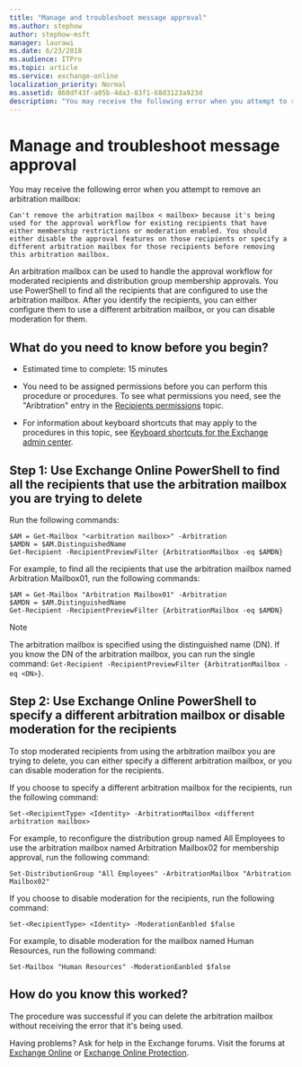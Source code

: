 ```yaml
---
title: "Manage and troubleshoot message approval"
ms.author: stephow
author: stephow-msft
manager: laurawi
ms.date: 6/23/2018
ms.audience: ITPro
ms.topic: article
ms.service: exchange-online
localization_priority: Normal
ms.assetid: 860df43f-a05b-4da3-83f1-68d3123a923d
description: "You may receive the following error when you attempt to remove an arbitration mailbox:"
---
```


# Manage and troubleshoot message approval

You may receive the following error when you attempt to remove an arbitration mailbox:
  
 `Can't remove the arbitration mailbox < mailbox> because it's being used for the approval workflow for existing recipients that have either membership restrictions or moderation enabled. You should either disable the approval features on those recipients or specify a different arbitration mailbox for those recipients before removing this arbitration mailbox.`
  
An arbitration mailbox can be used to handle the approval workflow for moderated recipients and distribution group membership approvals. You use PowerShell to find all the recipients that are configured to use the arbitration mailbox. After you identify the recipients, you can either configure them to use a different arbitration mailbox, or you can disable moderation for them.
  
## What do you need to know before you begin?

- Estimated time to complete: 15 minutes
    
- You need to be assigned permissions before you can perform this procedure or procedures. To see what permissions you need, see the "Aribtration" entry in the [Recipients permissions](https://technet.microsoft.com/library/5b690bcb-c6df-4511-90e1-08ca91f43b37.aspx) topic. 
    
- For information about keyboard shortcuts that may apply to the procedures in this topic, see [Keyboard shortcuts for the Exchange admin center](../../accessibility/keyboard-shortcuts-in-admin-center.md).
    
## Step 1: Use Exchange Online PowerShell to find all the recipients that use the arbitration mailbox you are trying to delete

Run the following commands:
  
```
$AM = Get-Mailbox "<arbitration mailbox>" -Arbitration
$AMDN = $AM.DistinguishedName
Get-Recipient -RecipientPreviewFilter {ArbitrationMailbox -eq $AMDN}

```

For example, to find all the recipients that use the arbitration mailbox named Arbitration Mailbox01, run the following commands:
  
```
$AM = Get-Mailbox "Arbitration Mailbox01" -Arbitration
$AMDN = $AM.DistinguishedName
Get-Recipient -RecipientPreviewFilter {ArbitrationMailbox -eq $AMDN}

```

> [!NOTE]
> The arbitration mailbox is specified using the distinguished name (DN). If you know the DN of the arbitration mailbox, you can run the single command: `Get-Recipient -RecipientPreviewFilter {ArbitrationMailbox -eq <DN>}`. 
  
## Step 2: Use Exchange Online PowerShell to specify a different arbitration mailbox or disable moderation for the recipients

To stop moderated recipients from using the arbitration mailbox you are trying to delete, you can either specify a different arbitration mailbox, or you can disable moderation for the recipients.
  
If you choose to specify a different arbitration mailbox for the recipients, run the following command:
  
```
Set-<RecipientType> <Identity> -ArbitrationMailbox <different arbitration mailbox>

```

For example, to reconfigure the distribution group named All Employees to use the arbitration mailbox named Arbitration Mailbox02 for membership approval, run the following command:
  
```
Set-DistributionGroup "All Employees" -ArbitrationMailbox "Arbitration Mailbox02"

```

If you choose to disable moderation for the recipients, run the following command:
  
```
Set-<RecipientType> <Identity> -ModerationEanbled $false

```

For example, to disable moderation for the mailbox named Human Resources, run the following command:
  
```
Set-Mailbox "Human Resources" -ModerationEanbled $false

```

## How do you know this worked?

The procedure was successful if you can delete the arbitration mailbox without receiving the error that it's being used.
  
Having problems? Ask for help in the Exchange forums. Visit the forums at [Exchange Online](https://go.microsoft.com/fwlink/p/?linkId=267542) or [Exchange Online Protection](https://go.microsoft.com/fwlink/p/?linkId=285351).
  

